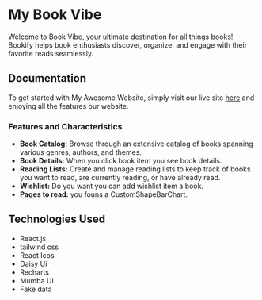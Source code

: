 
# My Book Vibe

Welcome to Book Vibe, your ultimate destination for all things books! Bookify helps book enthusiasts discover, organize, and engage with their favorite reads seamlessly.


## Documentation

To get started with My Awesome Website, simply visit our live site [here](https://www.example.com) and enjoying all the features our website.

### Features and Characteristics

- **Book Catalog:** Browse through an extensive catalog of books spanning various genres, authors, and themes.
- **Book Details:** When you click book item you see book details.
- **Reading Lists:** Create and manage reading lists to keep track of books you want to read, are currently reading, or have already read.
- **Wishlist:** Do you want you can add wishlist item a book.
- **Pages to read:** you founs a CustomShapeBarChart.


## Technologies Used

- React.js
- tailwind css
- React Icos 
- Daisy Ui
- Recharts
- Mumba Ui
- Fake data

